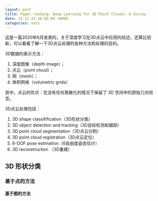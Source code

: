 ```yaml
---
layout: post
title: Paper reading: Deep Learning for 3D Point Clouds: A Survey
date: 21-11-22 16:02:04 +0800
categories: nots
---
```


这是一篇2020年6月发表的，关于深度学习在3D点云中应用的综述，还算比较新，可以看看了解一下3D点云处理的各种方法和处理的目的。

3D数据的表示方法：

1.   深度图像（depth image）；
2.   点云（point cloud）；
3.   网（mesh）；
4.   体积网格（volumetric grids）

其中，点云的优点：在没有任何离散化的情况下保留了 3D 空间中的原始几何信息。

3D点云处理包括：

1.   3D shape classifification（3D形状分类）
2.   3D object detection and tracking（3D目标检测和跟踪）
3.   3D point cloud segmentation（3D点云分割）
4.   3D point cloud registration（3D点云定位）
5.   6-DOF pose estimation（6自由度姿态估计）
6.   3D reconstruction （3D重建）

## 3D 形状分类

### 基于点的方法

#### 基于图的方法


